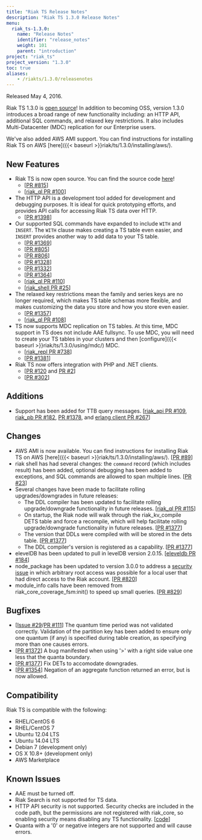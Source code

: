 ```yaml
---
title: "Riak TS Release Notes"
description: "Riak TS 1.3.0 Release Notes"
menu:
  riak_ts-1.3.0:
    name: "Release Notes"
    identifier: "release_notes"
    weight: 101
    parent: "introduction"
project: "riak_ts"
project_version: "1.3.0"
toc: true
aliases:
    - /riakts/1.3.0/releasenotes
---
```



Released May 4, 2016.

Riak TS 1.3.0 is [open source](https://github.com/basho/riak/tree/riak_ts-1.3.0)! In addition to becoming OSS, version 1.3.0 introduces a broad range of new functionality including: an HTTP API, additional SQL commands, and relaxed key restrictions. It also includes Multi-Datacenter (MDC) replication for our Enterprise users.

We've also added AWS AMI support. You can find instructions for installing Riak TS on AWS [here]({{< baseurl >}}riak/ts/1.3.0/installing/aws/).


## New Features

* Riak TS is now open source. You can find the source code [here](https://github.com/basho/riak/tree/riak_ts-1.3.0)! 
    * [[PR #815](https://github.com/basho/riak/pull/815)]
    * [[riak_ql PR #100](https://github.com/basho/riak_ql/pull/100)]
* The HTTP API is a development tool added for development and debugging purposes. It is ideal for quick prototyping efforts, and provides API calls for accessing Riak TS data over HTTP.
    * [[PR #1398](https://github.com/basho/riak_kv/pull/1398)]
* Our supported SQL commands have expanded to include `WITH` and `INSERT`. The `WITH` clause makes creating a TS table even easier, and `INSERT` provides another way to add data to your TS table.
    * [[PR #1369](https://github.com/basho/riak_kv/pull/1369)]
    * [[PR #805](https://github.com/basho/riak_core/pull/805)]
    * [[PR #806](https://github.com/basho/riak_core/pull/806)]
    * [[PR #1328](https://github.com/basho/riak_kv/pull/1328)]
    * [[PR #1332](https://github.com/basho/riak_kv/pull/1332)]
    * [[PR #1364](https://github.com/basho/riak_kv/pull/1364)]
    * [[riak_ql PR #110](https://github.com/basho/riak_ql/pull/110)]
    * [[riak_shell PR #25](https://github.com/basho/riak_shell/pull/25)]
* The relaxed key restrictions mean the family and series keys are no longer required, which makes TS table schemas more flexible, and makes customizing the data you store and how you store even easier. 
    * [[PR #1357](https://github.com/basho/riak_kv/pull/1357)]
    * [[riak_ql PR #108](https://github.com/basho/riak_ql/pull/108)]
* TS now supports MDC replication on TS tables. At this time, MDC support in TS does not include AAE fullsync. To use MDC, you will need to create your TS tables in your clusters and then [configure]({{< baseurl >}}riak/ts/1.3.0/using/mdc/) MDC. 
    * [[riak_repl PR #738](https://github.com/basho/riak_repl/pull/738)]
    * [[PR #1381](https://github.com/basho/riak_kv/pull/1381)]
* Riak TS now offers integration with PHP and .NET clients.
    * [[PR #120](https://github.com/basho/riak-php-client/pull/120) and [PR #2](https://github.com/basho/riak-phppb-client/pull/2)]
    * [[PR #302](https://github.com/basho/riak-dotnet-client/pull/302)]


## Additions

* Support has been added for TTB query messages. [[riak_api PR #109](https://github.com/basho/riak_api/pull/109), [riak_pb PR #182](https://github.com/basho/riak_pb/pull/182), [PR #1378](https://github.com/basho/riak_kv/pull/1378), and [erlang client PR #267](https://github.com/basho/riak-erlang-client/pull/267)]


## Changes

*  AWS AMI is now available. You can find instructions for installing Riak TS on AWS [here]({{< baseurl >}}riak/ts/1.3.0/installing/aws/). [[PR #89](https://github.com/basho/aws-ansible/pull/89)]
* riak shell has had several changes:  the `command` record (which includes result) has been added, optional debugging has been added to exceptions, and SQL commands are allowed to span multiple lines. [[PR #23](https://github.com/basho/riak_shell/pull/23)]
* Several changes have been made to facilitate rolling upgrades/downgrades in future releases:
    * The DDL compiler has been updated to facilitate rolling upgrade/downgrade functionality in future releases. [[riak_ql PR #115](https://github.com/basho/riak_ql/pull/115)]
    * On startup, the Riak node will walk through the riak_kv_compile DETS table and force a recompile, which will help facilitate rolling upgrade/downgrade functionality in future releases. [[PR #1377](https://github.com/basho/riak_kv/pull/1377)]
    * The version that DDLs were compiled with will be stored in the dets table. [[PR #1377](https://github.com/basho/riak_kv/pull/1377)]
    * The DDL compiler's version is registered as a capability. [[PR #1377](https://github.com/basho/riak_kv/pull/1377)]
* elevelDB has been updated to pull in levelDB version 2.0.15. [[eleveldb PR #184](https://github.com/basho/eleveldb/pull/184)]
* node_package has been updated to version 3.0.0 to address a [security issue](http://docs.basho.com/community/productadvisories/codeinjectioninitfiles/) in which arbitrary root access was possible for a local user that had direct access to the Riak account. [[PR #820](https://github.com/basho/riak/pull/820)]
* module_info calls have been removed from riak_core_coverage_fsm:init() to speed up small queries. [[PR #829](https://github.com/basho/riak_core/pull/829)]


## Bugfixes

* [[Issue #29](https://github.com/basho/riak_ee-issues/issues/29)/[PR #111](https://github.com/basho/riak_ql/pull/111)] The quantum time period was not validated correctly. Validation of the partition key has been added to ensure only one quantum (if any) is specified during table creation, as specifying more than one causes errors.
* [[PR #1372](https://github.com/basho/riak_kv/pull/1372)] A bug manifested when using '>' with a right side value one less that the quanta boundary.
* [[PR #1377](https://github.com/basho/riak_kv/pull/1377)] Fix DETs to accomodate downgrades.
* [[PR #1354](https://github.com/basho/riak_kv/pull/1354)] Negation of an aggregate function returned an error, but is now allowed.


## Compatibility

Riak TS is compatible with the following:

* RHEL/CentOS 6
* RHEL/CentOS 7
* Ubuntu 12.04 LTS
* Ubuntu 14.04 LTS
* Debian 7 (development only)
* OS X 10.8+ (development only)
* AWS Marketplace


## Known Issues

* AAE must be turned off.
* Riak Search is not supported for TS data.
* HTTP API security is not supported. Security checks are included in the code path, but the permissions are not registered with riak_core, so enabling security means disabling any TS functionality. [[code](https://github.com/basho/riak_kv/blob/riak_ts-develop/src/riak_kv_app.erl#L214-L215)]
* Quanta with a '0' or negative integers are not supported and will cause errors.
